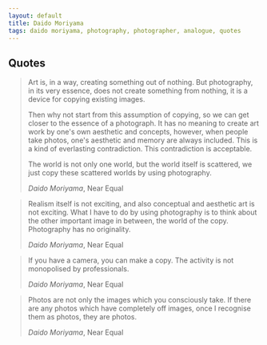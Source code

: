 ```yaml
---
layout: default
title: Daido Moriyama
tags: daido moriyama, photography, photographer, analogue, quotes
---
```


## Quotes

> Art is, in a way, creating something out of nothing. But photography, in its
> very essence, does not create something from nothing, it is a device for
> copying existing images.
>
> Then why not start from this assumption of copying, so we can get closer to
> the essence of a photograph. It has no meaning to create art work by one's
> own aesthetic and concepts, however, when people take photos, one's aesthetic
> and memory are always included. This is a kind of everlasting contradiction.
> This contradiction is acceptable.
>
> The world is not only one world, but the world itself is scattered, we just
> copy these scattered worlds by using photography.
>
> <cite>Daido Moriyama</cite>, Near Equal


> Realism itself is not exciting, and also conceptual and aesthetic art is not
> exciting. What I have to do by using photography is to think about the other
> important image in between, the world of the copy. Photography has no
> originality.
>
> <cite>Daido Moriyama</cite>, Near Equal

> If you have a camera, you can make a copy. The activity is not monopolised by
> professionals.
>
> <cite>Daido Moriyama</cite>, Near Equal

> Photos are not only the images which you consciously take. If there are any
> photos which have completely off images, once I recognise them as photos,
> they are photos.
>
> <cite>Daido Moriyama</cite>, Near Equal
